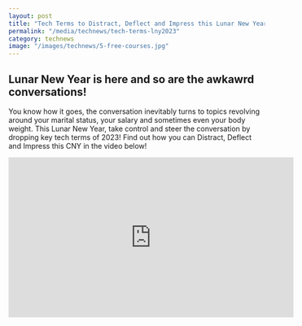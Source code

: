 ```yaml
---
layout: post
title: "Tech Terms to Distract, Deflect and Impress this Lunar New Year!"
permalink: "/media/technews/tech-terms-lny2023"
category: technews
image: "/images/technews/5-free-courses.jpg"
---
```




## Lunar New Year is here and so are the awkawrd conversations!
You know how it goes, the conversation inevitably turns to topics revolving around your marital status, your salary and sometimes even your body weight. This Lunar New Year, take control and steer the conversation by dropping key tech terms of 2023! Find out how you can Distract, Deflect and Impress this CNY in the video below!

<iframe width="560" height="315" src="https://www.youtube.com/embed/a6C5BnVdAiw" title="YouTube video player" frameborder="0" allow="accelerometer; autoplay; clipboard-write; encrypted-media; gyroscope; picture-in-picture; web-share" allowfullscreen></iframe>




